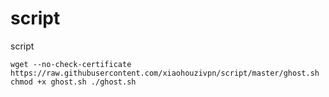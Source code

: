 # script
script

`wget --no-check-certificate https://raw.githubusercontent.com/xiaohouzivpn/script/master/ghost.sh chmod +x ghost.sh ./ghost.sh`
